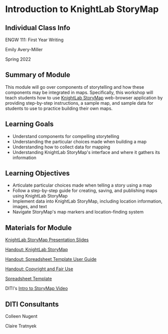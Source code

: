 <h1>Introduction to KnightLab StoryMap</h1>

<h2>Individual Class Info</h2>

ENGW 111: First Year Writing

Emily Avery-Miller

Spring 2022

<h2>Summary of Module</h2>

This module will go over components of storytelling and how these components may be integrated in maps. Specifically, this workshop will teach students how to use [KnightLab StoryMap](http://storymap.knightlab.com/) web-browser application by providing step-by-step instructions, a sample map, and sample data for students to use to practice building their own maps.

<h2>Learning Goals</h2>

* Understand components for compelling storytelling
* Understanding the particular choices made when building a map
* Understanding how to collect data for mapping
* Understanding KnightLab StoryMap's interface and where it gathers its information

<h2>Learning Objectives</h2>

* Articulate particular choices made when telling a story using a map
* Follow a step-by-step guide for creating, saving, and publishing maps using KnightLab StoryMap
* Implement data into KnightLab StoryMap, including location information, images, and text
* Navigate StoryMap's map markers and location-finding system

<h2>Materials for Module</h2>

[KnightLab StoryMap Presentation Slides](https://github.com/NULabNortheastern/digitalassignmentshowcase/blob/master/mapping/avery-miller-firstyearwriting-spring2022-storymap/Intro-to-StoryMap.pdf)

[Handout: KnightLab StoryMap](https://github.com/NULabNortheastern/digitalassignmentshowcase/blob/master/mapping/avery-miller-firstyearwriting-spring2022-storymap/StoryMap%20Handout.pdf)

[Handout: Spreadsheet Template User Guide](https://github.com/NULabNortheastern/digitalassignmentshowcase/blob/master/mapping/avery-miller-firstyearwriting-spring2022-storymap/Handout_Storymap-Spreadsheet-Template.pdf)

[Handout: Copyright and Fair Use](https://github.com/NULabNortheastern/digitalassignmentshowcase/blob/master/mapping/avery-miller-firstyearwriting-spring2022-storymap/Copyright-fair-use-handout.pdf)

[Spreadsheet Template](https://docs.google.com/spreadsheets/d/1tVWd8lkde-hx38-txI2_r-cp9AuLV8nMak-Uz-aegV8/edit#gid=0)

DITI's [Intro to StoryMap Video](https://youtu.be/X33ud7RYZFg)

<h2>DITI Consultants</h2>

Colleen Nugent

Claire Tratnyek